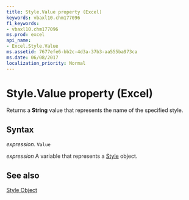 ```yaml
---
title: Style.Value property (Excel)
keywords: vbaxl10.chm177096
f1_keywords:
- vbaxl10.chm177096
ms.prod: excel
api_name:
- Excel.Style.Value
ms.assetid: 7677efe6-bb2c-4d3a-37b3-aa555ba973ca
ms.date: 06/08/2017
localization_priority: Normal
---
```



# Style.Value property (Excel)

Returns a  **String** value that represents the name of the specified style.


## Syntax

_expression_. `Value`

_expression_ A variable that represents a [Style](./Excel.Style.md) object.


## See also


[Style Object](Excel.Style.md)

